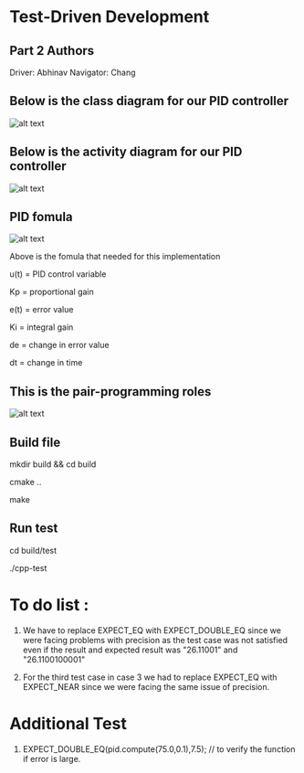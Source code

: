 # Test-Driven Development

## Part 2 Authors
Driver: Abhinav
Navigator: Chang 

## Below is the class diagram for our PID controller

![alt text](https://github.com/danielforever/Test-Driven_Development_Pair2/blob/master/images/class_diagram.jpg?raw=true)

## Below is the activity diagram for our PID controller

![alt text](https://github.com/danielforever/Test-Driven_Development_Pair2/blob/master/images/Activity_diagram.jpg?raw=true)

## PID fomula

![alt text](https://github.com/danielforever/Test-Driven_Development_Pair2/blob/master/images/PID_fomula.jpg?raw=true)

Above is the fomula that needed for this implementation

u(t)	=	PID control variable

Kp	=	proportional gain

e(t)	=	error value

Ki	=	integral gain

de	=	change in error value

dt	=	change in time

## This is the pair-programming roles

![alt text](https://github.com/danielforever/Test-Driven_Development_Pair2/blob/master/images/pair_role.jpg?raw=true)

## Build file

mkdir build && cd build

cmake ..

make


## Run test

cd build/test

./cpp-test

# To do list :

1. We have to replace EXPECT_EQ with EXPECT_DOUBLE_EQ since we were facing problems with precision as the test case was not satisfied even if the result and expected result was "26.11001" and "26.1100100001"

2. For the third test case in case 3 we had to replace EXPECT_EQ with EXPECT_NEAR since we were facing the same issue of precision.

# Additional Test

1. EXPECT_DOUBLE_EQ(pid.compute(75.0,0.1),7.5); // to verify the function if error is large.
